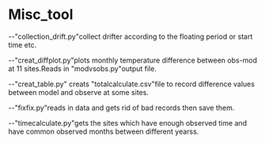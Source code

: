 Misc_tool
=============

--"collection_drift.py"collect drifter according to the floating period or start time etc.

--"creat_diffplot.py"plots monthly temperature difference between obs-mod at 11 sites.Reads in "modvsobs.py"output file.

--"creat_table.py" creats "totalcalculate.csv"file to record difference values between model and observe at some sites.

--"fixfix.py"reads in data and gets rid of bad records then save them.

--"timecalculate.py"gets the sites which have enough observed time and have common observed months between different yearss.